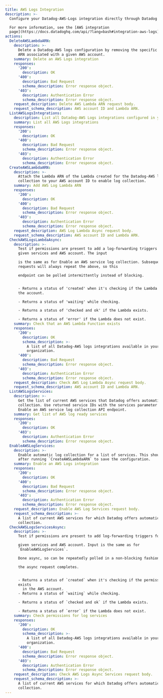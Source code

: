 ```yaml
---
title: AWS Logs Integration
description: >-
  Configure your Datadog-AWS-Logs integration directly through Datadog API.

  For more information, see the [AWS integration
  page](https://docs.datadoghq.com/api/?lang=bash#integration-aws-logs).
actions:
  DeleteAWSLambdaARN:
    description: >-
      Delete a Datadog-AWS logs configuration by removing the specific Lambda
      ARN associated with a given AWS account.
    summary: Delete an AWS Logs integration
    responses:
      '200':
        description: OK
      '400':
        description: Bad Request
        schema_description: Error response object.
      '403':
        description: Authentication Error
        schema_description: Error response object.
    request_description: Delete AWS Lambda ARN request body.
    request_schema_description: AWS account ID and Lambda ARN.
  ListAWSLogsIntegrations:
    description: List all Datadog-AWS Logs integrations configured in your Datadog account.
    summary: List all AWS Logs integrations
    responses:
      '200':
        description: OK
      '400':
        description: Bad Request
        schema_description: Error response object.
      '403':
        description: Authentication Error
        schema_description: Error response object.
  CreateAWSLambdaARN:
    description: >-
      Attach the Lambda ARN of the Lambda created for the Datadog-AWS log
      collection to your AWS account ID to enable log collection.
    summary: Add AWS Log Lambda ARN
    responses:
      '200':
        description: OK
      '400':
        description: Bad Request
        schema_description: Error response object.
      '403':
        description: Authentication Error
        schema_description: Error response object.
    request_description: AWS Log Lambda Async request body.
    request_schema_description: AWS account ID and Lambda ARN.
  CheckAWSLogsLambdaAsync:
    description: >-
      Test if permissions are present to add a log-forwarding triggers for the
      given services and AWS account. The input

      is the same as for Enable an AWS service log collection. Subsequent
      requests will always repeat the above, so this

      endpoint can be polled intermittently instead of blocking.


      - Returns a status of 'created' when it's checking if the Lambda exists in
      the account.

      - Returns a status of 'waiting' while checking.

      - Returns a status of 'checked and ok' if the Lambda exists.

      - Returns a status of 'error' if the Lambda does not exist.
    summary: Check that an AWS Lambda Function exists
    responses:
      '200':
        description: OK
        schema_description: >-
          A list of all Datadog-AWS logs integrations available in your Datadog
          organization.
      '400':
        description: Bad Request
        schema_description: Error response object.
      '403':
        description: Authentication Error
        schema_description: Error response object.
    request_description: Check AWS Log Lambda Async request body.
    request_schema_description: AWS account ID and Lambda ARN.
  ListAWSLogsServices:
    description: >-
      Get the list of current AWS services that Datadog offers automatic log
      collection. Use returned service IDs with the services parameter for the
      Enable an AWS service log collection API endpoint.
    summary: Get list of AWS log ready services
    responses:
      '200':
        description: OK
      '403':
        description: Authentication Error
        schema_description: Error response object.
  EnableAWSLogServices:
    description: >-
      Enable automatic log collection for a list of services. This should be run
      after running `CreateAWSLambdaARN` to save the configuration.
    summary: Enable an AWS Logs integration
    responses:
      '200':
        description: OK
      '400':
        description: Bad Request
        schema_description: Error response object.
      '403':
        description: Authentication Error
        schema_description: Error response object.
    request_description: Enable AWS Log Services request body.
    request_schema_description: >-
      A list of current AWS services for which Datadog offers automatic log
      collection.
  CheckAWSLogsServicesAsync:
    description: >-
      Test if permissions are present to add log-forwarding triggers for the

      given services and AWS account. Input is the same as for
      `EnableAWSLogServices`.

      Done async, so can be repeatedly polled in a non-blocking fashion until

      the async request completes.


      - Returns a status of `created` when it's checking if the permissions
      exists
        in the AWS account.
      - Returns a status of `waiting` while checking.

      - Returns a status of `checked and ok` if the Lambda exists.

      - Returns a status of `error` if the Lambda does not exist.
    summary: Check permissions for log services
    responses:
      '200':
        description: OK
        schema_description: >-
          A list of all Datadog-AWS logs integrations available in your Datadog
          organization.
      '400':
        description: Bad Request
        schema_description: Error response object.
      '403':
        description: Authentication Error
        schema_description: Error response object.
    request_description: Check AWS Logs Async Services request body.
    request_schema_description: >-
      A list of current AWS services for which Datadog offers automatic log
      collection.
---
```

